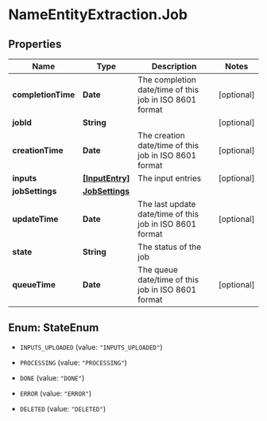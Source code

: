 # NameEntityExtraction.Job

## Properties
Name | Type | Description | Notes
------------ | ------------- | ------------- | -------------
**completionTime** | **Date** | The completion date/time of this job in ISO 8601 format | [optional] 
**jobId** | **String** |  | [optional] 
**creationTime** | **Date** | The creation date/time of this job in ISO 8601 format | [optional] 
**inputs** | [**[InputEntry]**](InputEntry.md) | The input entries | [optional] 
**jobSettings** | [**JobSettings**](JobSettings.md) |  | 
**updateTime** | **Date** | The last update date/time of this job in ISO 8601 format | [optional] 
**state** | **String** | The status of the job | 
**queueTime** | **Date** | The queue date/time of this job in ISO 8601 format | [optional] 


<a name="StateEnum"></a>
## Enum: StateEnum


* `INPUTS_UPLOADED` (value: `"INPUTS_UPLOADED"`)

* `PROCESSING` (value: `"PROCESSING"`)

* `DONE` (value: `"DONE"`)

* `ERROR` (value: `"ERROR"`)

* `DELETED` (value: `"DELETED"`)




